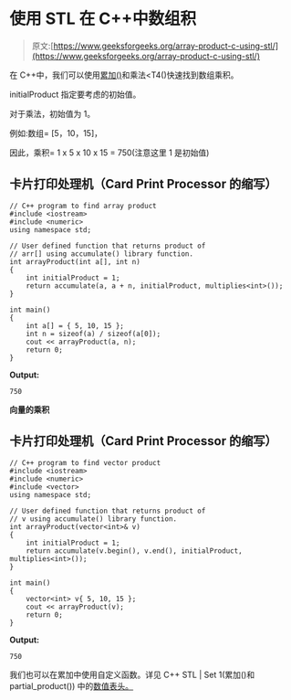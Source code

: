 # 使用 STL 在 C++中数组积

> 原文:[https://www.geeksforgeeks.org/array-product-c-using-stl/](https://www.geeksforgeeks.org/array-product-c-using-stl/)

在 C++中，我们可以使用[累加()](https://www.geeksforgeeks.org/numeric-header-in-c-stl-set-1-accumulate-and-partial_product/)和乘法<T4()快速找到数组乘积。

initialProduct 指定要考虑的初始值。

对于乘法，初始值为 1。

例如:数组= [5，10，15]，

因此，乘积= 1 x 5 x 10 x 15 = 750(注意这里 1 是初始值)

## 卡片打印处理机（Card Print Processor 的缩写）

```
// C++ program to find array product
#include <iostream>
#include <numeric>
using namespace std;

// User defined function that returns product of
// arr[] using accumulate() library function.
int arrayProduct(int a[], int n)
{
    int initialProduct = 1;
    return accumulate(a, a + n, initialProduct, multiplies<int>());
}

int main()
{
    int a[] = { 5, 10, 15 };
    int n = sizeof(a) / sizeof(a[0]);
    cout << arrayProduct(a, n);
    return 0;
}
```

**Output:** 

```
750
```

**向量的乘积**

## 卡片打印处理机（Card Print Processor 的缩写）

```
// C++ program to find vector product
#include <iostream>
#include <numeric>
#include <vector>
using namespace std;

// User defined function that returns product of
// v using accumulate() library function.
int arrayProduct(vector<int>& v)
{
    int initialProduct = 1;
    return accumulate(v.begin(), v.end(), initialProduct, multiplies<int>());
}

int main()
{
    vector<int> v{ 5, 10, 15 };
    cout << arrayProduct(v);
    return 0;
}
```

**Output:** 

```
750
```

我们也可以在累加中使用自定义函数。详见 C++ STL | Set 1(累加()和 partial_product()) 中的[数值表头。](https://www.geeksforgeeks.org/numeric-header-in-c-stl-set-1-accumulate-and-partial_product/)